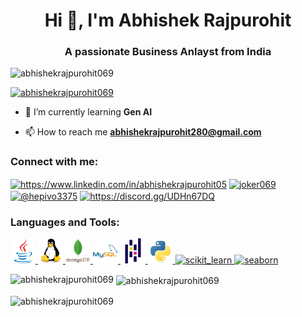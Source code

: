 <h1 align="center">Hi 👋, I'm Abhishek Rajpurohit</h1>
<h3 align="center">A passionate Business Anlayst from India</h3>

<p align="left"> <img src="https://komarev.com/ghpvc/?username=abhishekrajpurohit069&label=Profile%20views&color=0e75b6&style=flat" alt="abhishekrajpurohit069" /> </p>

<p align="left"> <a href="https://github.com/ryo-ma/github-profile-trophy"><img src="https://github-profile-trophy.vercel.app/?username=abhishekrajpurohit069" alt="abhishekrajpurohit069" /></a> </p>

- 🌱 I’m currently learning **Gen AI**

- 📫 How to reach me **abhishekrajpurohit280@gmail.com**

<h3 align="left">Connect with me:</h3>
<p align="left">
<a href="https://linkedin.com/in/https://www.linkedin.com/in/abhishekrajpurohit05" target="blank"><img align="center" src="https://raw.githubusercontent.com/rahuldkjain/github-profile-readme-generator/master/src/images/icons/Social/linked-in-alt.svg" alt="https://www.linkedin.com/in/abhishekrajpurohit05" height="30" width="40" /></a>
<a href="https://kaggle.com/joker069" target="blank"><img align="center" src="https://raw.githubusercontent.com/rahuldkjain/github-profile-readme-generator/master/src/images/icons/Social/kaggle.svg" alt="joker069" height="30" width="40" /></a>
<a href="https://www.hackerrank.com/@hepivo3375" target="blank"><img align="center" src="https://raw.githubusercontent.com/rahuldkjain/github-profile-readme-generator/master/src/images/icons/Social/hackerrank.svg" alt="@hepivo3375" height="30" width="40" /></a>
<a href="https://discord.gg/https://discord.gg/UDHn67DQ" target="blank"><img align="center" src="https://raw.githubusercontent.com/rahuldkjain/github-profile-readme-generator/master/src/images/icons/Social/discord.svg" alt="https://discord.gg/UDHn67DQ" height="30" width="40" /></a>
</p>

<h3 align="left">Languages and Tools:</h3>
<p align="left"> <a href="https://www.java.com" target="_blank" rel="noreferrer"> <img src="https://raw.githubusercontent.com/devicons/devicon/master/icons/java/java-original.svg" alt="java" width="40" height="40"/> </a> <a href="https://www.linux.org/" target="_blank" rel="noreferrer"> <img src="https://raw.githubusercontent.com/devicons/devicon/master/icons/linux/linux-original.svg" alt="linux" width="40" height="40"/> </a> <a href="https://www.mongodb.com/" target="_blank" rel="noreferrer"> <img src="https://raw.githubusercontent.com/devicons/devicon/master/icons/mongodb/mongodb-original-wordmark.svg" alt="mongodb" width="40" height="40"/> </a> <a href="https://www.mysql.com/" target="_blank" rel="noreferrer"> <img src="https://raw.githubusercontent.com/devicons/devicon/master/icons/mysql/mysql-original-wordmark.svg" alt="mysql" width="40" height="40"/> </a> <a href="https://pandas.pydata.org/" target="_blank" rel="noreferrer"> <img src="https://raw.githubusercontent.com/devicons/devicon/2ae2a900d2f041da66e950e4d48052658d850630/icons/pandas/pandas-original.svg" alt="pandas" width="40" height="40"/> </a> <a href="https://www.python.org" target="_blank" rel="noreferrer"> <img src="https://raw.githubusercontent.com/devicons/devicon/master/icons/python/python-original.svg" alt="python" width="40" height="40"/> </a> <a href="https://scikit-learn.org/" target="_blank" rel="noreferrer"> <img src="https://upload.wikimedia.org/wikipedia/commons/0/05/Scikit_learn_logo_small.svg" alt="scikit_learn" width="40" height="40"/> </a> <a href="https://seaborn.pydata.org/" target="_blank" rel="noreferrer"> <img src="https://seaborn.pydata.org/_images/logo-mark-lightbg.svg" alt="seaborn" width="40" height="40"/> </a> </p>

<p><img align="left" src="https://github-readme-stats.vercel.app/api/top-langs?username=abhishekrajpurohit069&show_icons=true&locale=en&layout=compact" alt="abhishekrajpurohit069" /></p>

<p>&nbsp;<img align="center" src="https://github-readme-stats.vercel.app/api?username=abhishekrajpurohit069&show_icons=true&locale=en" alt="abhishekrajpurohit069" /></p>

<p><img align="center" src="https://github-readme-streak-stats.herokuapp.com/?user=abhishekrajpurohit069&" alt="abhishekrajpurohit069" /></p>
